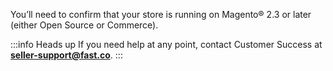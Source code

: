 You’ll need to confirm that your store is running on Magento® 2.3 or later (either Open Source or Commerce).

:::info Heads up
If you need help at any point, contact Customer Success at [**seller-support@fast.co**](mailto:seller-support@fast.co).
:::
